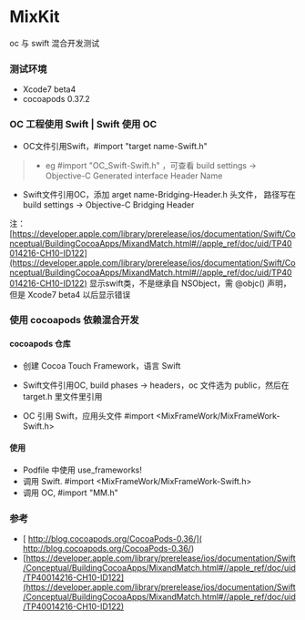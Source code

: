 # MixKit
oc 与 swift 混合开发测试

### 测试环境

- Xcode7 beta4
- cocoapods 0.37.2

### OC 工程使用 Swift  | Swift 使用 OC

- OC文件引用Swift，#import "target name-Swift.h" 

> - eg #import "OC_Swift-Swift.h" ，可查看 build settings -> Objective-C Generated interface Header Name

- Swift文件引用OC，添加 arget name-Bridging-Header.h 头文件， 路径写在 build settings -> Objective-C Bridging Header

注：[https://developer.apple.com/library/prerelease/ios/documentation/Swift/Conceptual/BuildingCocoaApps/MixandMatch.html#//apple_ref/doc/uid/TP40014216-CH10-ID122](https://developer.apple.com/library/prerelease/ios/documentation/Swift/Conceptual/BuildingCocoaApps/MixandMatch.html#//apple_ref/doc/uid/TP40014216-CH10-ID122) 显示swift类，不是继承自 NSObject，需 @objc() 声明，但是 Xcode7 beta4 以后显示错误


### 使用 cocoapods 依赖混合开发

#### cocoapods 仓库

- 创建 Cocoa Touch Framework，语言 Swift

- Swift文件引用OC, build phases -> headers，oc 文件选为 public，然后在 target.h 里文件里引用
- OC 引用 Swift，应用头文件 #import <MixFrameWork/MixFrameWork-Swift.h>


#### 使用 

- Podfile 中使用 use_frameworks!
- 调用 Swift. #import <MixFrameWork/MixFrameWork-Swift.h> 
- 调用 OC, #import "MM.h"

### 参考

- [ http://blog.cocoapods.org/CocoaPods-0.36/]( http://blog.cocoapods.org/CocoaPods-0.36/)
- [https://developer.apple.com/library/prerelease/ios/documentation/Swift/Conceptual/BuildingCocoaApps/MixandMatch.html#//apple_ref/doc/uid/TP40014216-CH10-ID122](https://developer.apple.com/library/prerelease/ios/documentation/Swift/Conceptual/BuildingCocoaApps/MixandMatch.html#//apple_ref/doc/uid/TP40014216-CH10-ID122)
